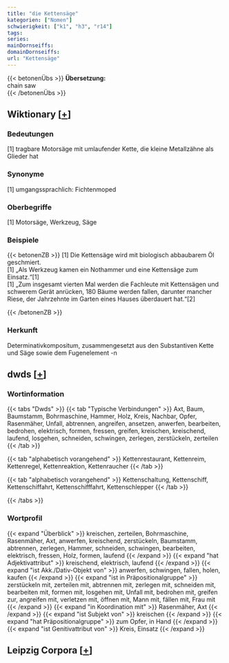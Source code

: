 ```yaml
---
title: "die Kettensäge"
kategorien: ["Nomen"]
schwierigkeit: ["k1", "h3", "r14"]
tags:
series:
mainDornseiffs:
domainDornseiffs:
url: "Kettensäge"
---
```


{{< betonenÜbs >}}
**Übersetzung:**  
chain saw  
{{< /betonenÜbs >}}

## Wiktionary [[+](https://de.wiktionary.org/wiki/Kettensäge)]

### Bedeutungen
[1] tragbare Motorsäge mit umlaufender Kette, die kleine Metallzähne als Glieder hat  

### Synonyme
[1] umgangssprachlich: Fichtenmoped  

### Oberbegriffe
[1] Motorsäge, Werkzeug, Säge  

### Beispiele
{{< betonenZB >}}
[1] Die Kettensäge wird mit biologisch abbaubarem Öl geschmiert.  
[1] „Als Werkzeug kamen ein Nothammer und eine Kettensäge zum Einsatz.“[1]  
[1] „Zum insgesamt vierten Mal werden die Fachleute mit Kettensägen und schwerem Gerät anrücken, 180 Bäume werden fallen, darunter mancher Riese, der Jahrzehnte im Garten eines Hauses überdauert hat.“[2]  

{{< /betonenZB >}}
### Herkunft
Determinativkompositum, zusammengesetzt aus den Substantiven Kette und Säge sowie dem Fugenelement -n  



## dwds [[+](https://www.dwds.de/wb/Kettensäge)]

### Wortinformation
{{< tabs "Dwds" >}}
{{< tab "Typische Verbindungen" >}}
Axt, Baum, Baumstamm, Bohrmaschine, Hammer, Holz, Kreis, Nachbar, Opfer, Rasenmäher, Unfall, abtrennen, angreifen, ansetzen, anwerfen, bearbeiten, bedrohen, elektrisch, formen, fressen, greifen, kreischen, kreischend, laufend, losgehen, schneiden, schwingen, zerlegen, zerstückeln, zerteilen
{{< /tab >}}

{{< tab "alphabetisch vorangehend" >}}
Kettenrestaurant, Kettenreim, Kettenregel, Kettenreaktion, Kettenraucher
{{< /tab >}}

{{< tab "alphabetisch vorangehend" >}}
Kettenschaltung, Kettenschiff, Kettenschiffahrt, Kettenschifffahrt, Kettenschlepper
{{< /tab >}}

{{< /tabs >}}

### Wortprofil
{{< expand "Überblick" >}} kreischen, zerteilen, Bohrmaschine, Rasenmäher, Axt, anwerfen, kreischend, zerstückeln, Baumstamm, abtrennen, zerlegen, Hammer, schneiden, schwingen, bearbeiten, elektrisch, fressen, Holz, formen, laufend {{< /expand >}}
{{< expand "hat Adjektivattribut" >}} kreischend, elektrisch, laufend {{< /expand >}}
{{< expand "ist Akk./Dativ-Objekt von" >}} anwerfen, schwingen, fallen, holen, kaufen {{< /expand >}}
{{< expand "ist in Präpositionalgruppe" >}} zerstückeln mit, zerteilen mit, abtrennen mit, zerlegen mit, schneiden mit, bearbeiten mit, formen mit, losgehen mit, Unfall mit, bedrohen mit, greifen zur, angreifen mit, verletzen mit, öffnen mit, Mann mit, fällen mit, Frau mit {{< /expand >}}
{{< expand "in Koordination mit" >}} Rasenmäher, Axt {{< /expand >}}
{{< expand "ist Subjekt von" >}} kreischen {{< /expand >}}
{{< expand "hat Präpositionalgruppe" >}} zum Opfer, in Hand {{< /expand >}}
{{< expand "ist Genitivattribut von" >}} Kreis, Einsatz {{< /expand >}}

## Leipzig Corpora [[+](https://corpora.uni-leipzig.de/en/res?word=Kettensäge&corpusId=deu_newscrawl-public_2018)]

